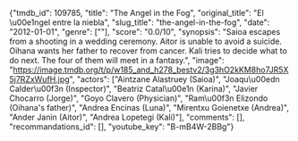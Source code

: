 {"tmdb_id": 109785, "title": "The Angel in the Fog", "original_title": "El \u00e1ngel entre la niebla", "slug_title": "the-angel-in-the-fog", "date": "2012-01-01", "genre": [""], "score": "0.0/10", "synopsis": "Saioa escapes from a shooting in a wedding ceremony. Aitor is unable to avoid a suicide. Oihana wants her father to recover from cancer. Kali tries to decide what to do next. The four of them will meet in a fantasy.", "image": "https://image.tmdb.org/t/p/w185_and_h278_bestv2/3g3hO2kKM8ho7JR5X5j7RZxWufH.jpg", "actors": ["Aintzane Alastruey (Saioa)", "Joaqu\u00edn Calder\u00f3n (Inspector)", "Beatriz Catal\u00e1n (Karina)", "Javier Chocarro (Jorge)", "Goyo Clavero (Physician)", "Ram\u00f3n Elizondo (Oihana's father)", "Andrea Encinas (Luna)", "Mirentxu Goienetxe (Andrea)", "Ander Janin (Aitor)", "Andrea Lopetegi (Kali)"], "comments": [], "recommandations_id": [], "youtube_key": "B-mB4W-2BBg"}